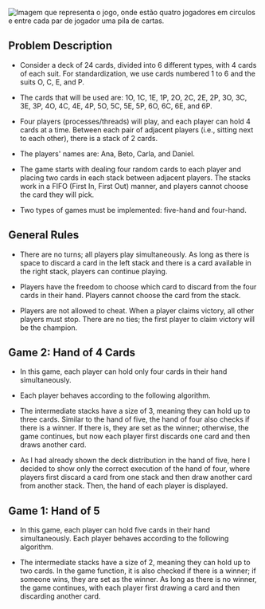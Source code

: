 ![Imagem que representa o jogo, onde estão quatro jogadores em circulos e entre cada par de jogador uma pila de cartas.](URL_da_Imagem)

## Problem Description
- Consider a deck of 24 cards, divided into 6 different types, with 4 cards of each suit. For standardization, we use cards numbered 1 to 6 and the suits O, C, E, and P.

- The cards that will be used are: 1O, 1C, 1E, 1P, 2O, 2C, 2E, 2P, 3O, 3C, 3E, 3P, 4O, 4C, 4E, 4P, 5O, 5C, 5E, 5P, 6O, 6C, 6E, and 6P.

- Four players (processes/threads) will play, and each player can hold 4 cards at a time. Between each pair of adjacent players (i.e., sitting next to each other), there is a stack of 2 cards.

- The players' names are: Ana, Beto, Carla, and Daniel.

- The game starts with dealing four random cards to each player and placing two cards in each stack between adjacent players. The stacks work in a FIFO (First In, First Out) manner, and players cannot choose the card they will pick.

- Two types of games must be implemented: five-hand and four-hand.

## General Rules
- There are no turns; all players play simultaneously. As long as there is space to discard a card in the left stack and there is a card available in the right stack, players can continue playing.

- Players have the freedom to choose which card to discard from the four cards in their hand. Players cannot choose the card from the stack.

- Players are not allowed to cheat. When a player claims victory, all other players must stop. There are no ties; the first player to claim victory will be the champion.

## Game 2: Hand of 4 Cards
- In this game, each player can hold only four cards in their hand simultaneously.
- Each player behaves according to the following algorithm.

- The intermediate stacks have a size of 3, meaning they can hold up to three cards. Similar to the hand of five, the hand of four also checks if there is a winner. If there is, they are set as the winner; otherwise, the game continues, but now each player first discards one card and then draws another card.

- As I had already shown the deck distribution in the hand of five, here I decided to show only the correct execution of the hand of four, where players first discard a card from one stack and then draw another card from another stack. Then, the hand of each player is displayed.

## Game 1: Hand of 5
- In this game, each player can hold five cards in their hand simultaneously. Each player behaves according to the following algorithm.

- The intermediate stacks have a size of 2, meaning they can hold up to two cards. In the game function, it is also checked if there is a winner; if someone wins, they are set as the winner. As long as there is no winner, the game continues, with each player first drawing a card and then discarding another card.